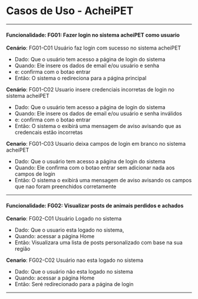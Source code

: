 # Casos de Uso - AcheiPET

-----
#### Funcionalidade: FG01: Fazer login no sistema acheiPET como usuario

**Cenário**: FG01-C01 Usuário faz login com sucesso no sistema acheiPET
* Dado: Que o usuário tem acesso a página de login do sistema
* Quando: Ele insere os dados de email e/ou usuário e senha
* e: confirma com o botao entrar
* Então: O sistema o redireciona para a página principal

**Cenário**: FG01-C02 Usuario insere credenciais incorretas de login no sistema acheiPET
* Dado: Que o usuário tem acesso a página de login do sistema
* Quando: Ele insere os dados de email e/ou usuário e senha inválidos
* e: confirma com o botao entrar
* Então: O sistema o exibirá uma mensagem de aviso avisando que as credencais estão incorretas

**Cenario**: FG01-C03 Usuario deixa campos de login em branco no sistema acheiPET
* Dado: Que o usuário tem acesso a página de login do sistema
* Quando: Ele  confirma com o botao entrar sem adicionar nada aos campos de login
* Então: O sistema o exibirá uma mensagem de aviso avisando os campos que nao foram preenchidos corretamente

-----
#### Funcionalidade: FG02: Visualizar posts de animais perdidos e achados

**Cenario**: FG02-C01 Usuário Logado no sistema
* Dado: Que o usuario esta logado no sistema,
* Quando: acessar a página Home
* Então: Visualizara uma lista de posts personalizado com base na sua região

**Cenario**: FG02-C02 Usuário nao esta logado no sistema
* Dado: Que o usuário não esta logado no sistema
* Quando: acessar a página Home
* Então: Seré redirecionado para a página de login

-----
